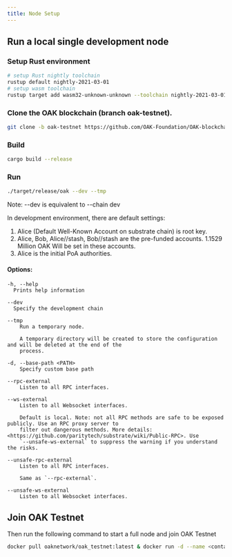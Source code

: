 ```yaml
---
title: Node Setup
---
```


## Run a local single development node

### Setup Rust environment

```bash
# setup Rust nightly toolchain
rustup default nightly-2021-03-01
# setup wasm toolchain
rustup target add wasm32-unknown-unknown --toolchain nightly-2021-03-01
```

### Clone the OAK blockchain (branch oak-testnet).

```bash
git clone -b oak-testnet https://github.com/OAK-Foundation/OAK-blockchain.git
```

### Build

```bash
cargo build --release
```

### Run

```bash
./target/release/oak --dev --tmp
```

Note: --dev is equivalent to --chain dev

In development environment, there are default settings:
1. Alice (Default Well-Known Account on substrate chain) is root key.
2. Alice, Bob, Alice//stash, Bob//stash are the pre-funded accounts. 1.1529 Million OAK Will be set in these accounts.
3. Alice is the initial PoA authorities.

#### Options:
```
-h, --help
  Prints help information

--dev
  Specify the development chain

--tmp
    Run a temporary node.

    A temporary directory will be created to store the configuration and will be deleted at the end of the
    process.

-d, --base-path <PATH>
    Specify custom base path

--rpc-external
    Listen to all RPC interfaces.

--ws-external
    Listen to all Websocket interfaces.

    Default is local. Note: not all RPC methods are safe to be exposed publicly. Use an RPC proxy server to
    filter out dangerous methods. More details: <https://github.com/paritytech/substrate/wiki/Public-RPC>. Use
    `--unsafe-ws-external` to suppress the warning if you understand the risks.

--unsafe-rpc-external
    Listen to all RPC interfaces.

    Same as `--rpc-external`.

--unsafe-ws-external
    Listen to all Websocket interfaces.
```

## Join OAK Testnet

Then run the following command to start a full node and join OAK Testnet

```bash
docker pull oaknetwork/oak_testnet:latest & docker run -d --name <container_name> oaknetwork/oak_testnet:latest --name <node_name>
```
